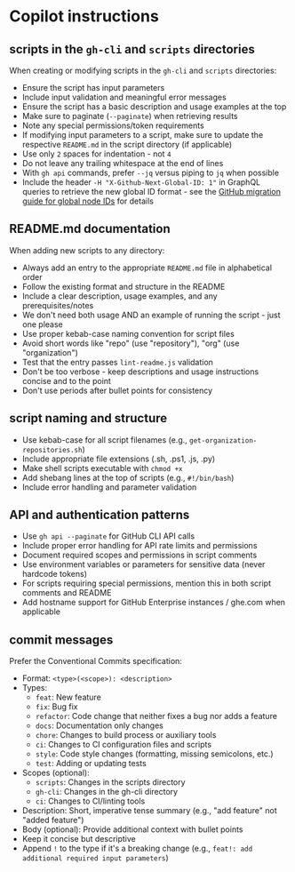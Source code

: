 # Copilot instructions

## scripts in the `gh-cli` and `scripts` directories

When creating or modifying scripts in the `gh-cli` and `scripts` directories:

- Ensure the script has input parameters
- Include input validation and meaningful error messages
- Ensure the script has a basic description and usage examples at the top
- Make sure to paginate (`--paginate`) when retrieving results
- Note any special permissions/token requirements
- If modifying input parameters to a script, make sure to update the respective `README.md` in the script directory (if applicable)
- Use only `2` spaces for indentation - not `4`
- Do not leave any trailing whitespace at the end of lines
- With `gh api` commands, prefer `--jq` versus piping to `jq` when possible
- Include the header `-H "X-Github-Next-Global-ID: 1"` in GraphQL queries to retrieve the new global ID format - see the [GitHub migration guide for global node IDs](https://docs.github.com/en/graphql/guides/migrating-graphql-global-node-ids) for details

## README.md documentation

When adding new scripts to any directory:

- Always add an entry to the appropriate `README.md` file in alphabetical order
- Follow the existing format and structure in the README
- Include a clear description, usage examples, and any prerequisites/notes
- We don't need both usage AND an example of running the script - just one please
- Use proper kebab-case naming convention for script files
- Avoid short words like "repo" (use "repository"), "org" (use "organization")
- Test that the entry passes `lint-readme.js` validation
- Don't be too verbose - keep descriptions and usage instructions concise and to the point
- Don't use periods after bullet points for consistency

## script naming and structure

- Use kebab-case for all script filenames (e.g., `get-organization-repositories.sh`)
- Include appropriate file extensions (.sh, .ps1, .js, .py)
- Make shell scripts executable with `chmod +x`
- Add shebang lines at the top of scripts (e.g., `#!/bin/bash`)
- Include error handling and parameter validation

## API and authentication patterns

- Use `gh api --paginate` for GitHub CLI API calls
- Include proper error handling for API rate limits and permissions
- Document required scopes and permissions in script comments
- Use environment variables or parameters for sensitive data (never hardcode tokens)
- For scripts requiring special permissions, mention this in both script comments and README
- Add hostname support for GitHub Enterprise instances / ghe.com when applicable

## commit messages

Prefer the Conventional Commits specification:

- Format: `<type>(<scope>): <description>`
- Types:
  - `feat`: New feature
  - `fix`: Bug fix
  - `refactor`: Code change that neither fixes a bug nor adds a feature
  - `docs`: Documentation only changes
  - `chore`: Changes to build process or auxiliary tools
  - `ci`: Changes to CI configuration files and scripts
  - `style`: Code style changes (formatting, missing semicolons, etc.)
  - `test`: Adding or updating tests
- Scopes (optional):
  - `scripts`: Changes in the scripts directory
  - `gh-cli`: Changes in the gh-cli directory
  - `ci`: Changes to CI/linting tools
- Description: Short, imperative tense summary (e.g., "add feature" not "added feature")
- Body (optional): Provide additional context with bullet points
- Keep it concise but descriptive
- Append `!` to the type if it's a breaking change (e.g., `feat!: add additional required input parameters`)
